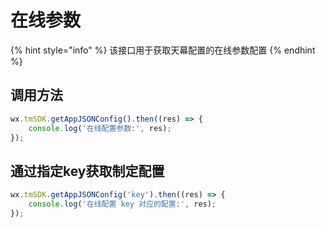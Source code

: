 # 在线参数

{% hint style="info" %}
该接口用于获取天幕配置的在线参数配置
{% endhint %}

## **调用方法**

```javascript
wx.tmSDK.getAppJSONConfig().then((res) => {
    console.log('在线配置参数:', res);
});
```

## 通过指定key获取制定配置

```javascript
wx.tmSDK.getAppJSONConfig('key').then((res) => {
    console.log('在线配置 key 对应的配置:', res);
});
```

